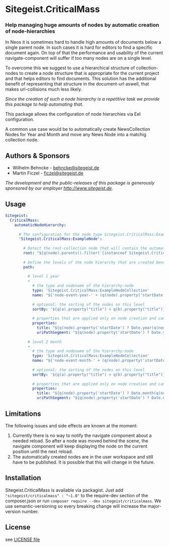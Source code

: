 # Sitegeist.CriticalMass
### Help managing huge amounts of nodes by automatic creation of node-hierarchies 

In Neos it is sometimes hard to handle high amounts of documents below a 
single parent node. In such cases it is hard for editors to find a 
specific document again. On top of that the performance and usability of 
the current navigate-component will suffer if too many nodes are on a 
single level.

To overcome this we suggest to use a hierarchical structure of 
collection-nodes to create a node structure that is appropriate 
for the current project and that helps editors to find documents. 
This solution has the additional benefit of representing that structure 
in the document-url aswell, that makes url-collisions much less likely.

*Since the creation of such a node hierarchy is a repetitive task we 
provide this package to help automating that.*

This package allows the configuration of node hierarchies via Eel configuration. 

A common use case would be to automatically create NewsCollection Nodes for Year and Month 
and move any News Node into a matchig collection node.

## Authors & Sponsors

* Wilhelm Behncke - behncke@sitegeist.de
* Martin Ficzel - ficzel@sitegeist.de

*The development and the public-releases of this package is generously sponsored 
by our employer http://www.sitegeist.de.*

## Usage

```yaml
Sitegeist:
  CriticalMass:
    automaticNodeHierarchy:
    
      # The configuration for the node type Sitegeist.CriticalMass:ExampleNode     
      'Sitegeist.CriticalMass:ExampleNode':
      
        # Detect the root-collection node that will contain the automatically created node hierarchy
        root: "${q(node).parents().filter('[instanceof Sitegeist.CriticalMass:ExampleNodeCollection]').slice(-1, 1).get(0)}"
        
        # Define the levels of the node hierarchy that are created beneath the root node
        path:
       
          # level 1 year
          -
            # the type and nodename of the hierarchy-node  
            type: 'Sitegeist.CriticalMass:ExampleNodeCollection'
            name: "${'node-event-year-' + (q(node).property('startDate') ? Date.year(q(node).property('startDate')) : 'no-year')}"
            
            # optional: the sorting of the nodes on this level
            sortBy: '${q(a).property("title") < q(b).property("title")}'
             
            # properties that are applied only on node creation and can be edited afterwards
            properties:
              title: "${q(node).property('startDate') ? Date.year(q(node).property('startDate')) : 'no-year'}"
              uriPathSegment: "${q(node).property('startDate') ? Date.year(q(node).property('startDate')) : 'no-year'}"
          
          # level 2 month
          -
            # the type and nodename of the hierarchy-node  
            type: 'Sitegeist.CriticalMass:ExampleNodeCollection'
            name: "${'node-event-month-' + (q(node).property('startDate') ? Date.month(q(node).property('startDate')) : 'no-month')}"
            
            # optional: the sorting of the nodes on this level
            sortBy: '${q(a).property("title") < q(b).property("title")}'
             
            # properties that are applied only on node creation and can be edited afterwards
            properties:
              title: "${q(node).property('startDate') ? Date.month(q(node).property('startDate')) : 'no-month'}"
              uriPathSegment: "${q(node).property('startDate') ? Date.month(q(node).property('startDate')) : 'no-month'}"
```

## Limitations 

The following issues and side effects are known at the moment:

1. Currently there is no way to notify the navigate component about a 
   needed reload. So after a node was moved behind the scene, the navigate 
   component will keep displaying the node on the current position until 
   the next reload.
2. The automatically created nodes are in the user workspace and still 
   have to be published. It is possible that this will change in the future.

## Installation

Sitegeist.CriticalMass is available via packagist. Just add `"sitegeist/criticalmass" : "~1.0"` to the require-dev section of the composer.json or run `composer require --dev sitegeist/criticalmass`. We use semantic-versioning so every breaking change will increase the major-version number.

## License

see [LICENSE file](LICENSE)
